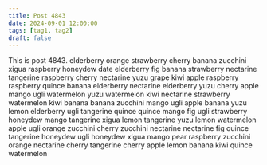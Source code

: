 ```yaml
---
title: Post 4843
date: 2024-09-01 12:00:00
tags: [tag1, tag2]
draft: false
---
```

This is post 4843.
elderberry
orange
strawberry
cherry
banana
zucchini
xigua
raspberry
honeydew
date
elderberry
fig
banana
strawberry
nectarine
tangerine
raspberry
cherry
nectarine
yuzu
grape
kiwi
apple
raspberry
raspberry
quince
banana
elderberry
nectarine
elderberry
yuzu
cherry
apple
mango
ugli
watermelon
yuzu
watermelon
kiwi
nectarine
strawberry
watermelon
kiwi
banana
banana
zucchini
mango
ugli
apple
banana
yuzu
lemon
elderberry
ugli
tangerine
quince
quince
mango
fig
ugli
strawberry
honeydew
mango
tangerine
xigua
lemon
tangerine
yuzu
lemon
watermelon
apple
ugli
orange
zucchini
cherry
zucchini
nectarine
nectarine
fig
quince
tangerine
honeydew
ugli
honeydew
xigua
mango
pear
raspberry
zucchini
orange
nectarine
cherry
tangerine
cherry
apple
lemon
banana
kiwi
quince
watermelon
